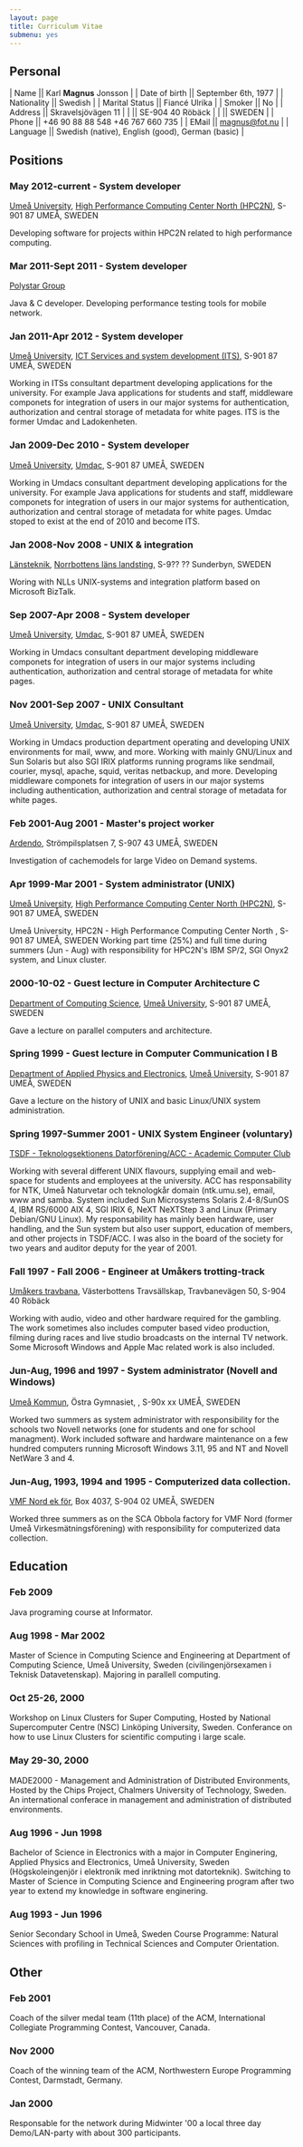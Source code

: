 ```yaml
---
layout: page
title: Curriculum Vitae
submenu: yes
---
```


## Personal

| Name           || Karl **Magnus** Jonsson                          |
| Date of birth  || September 6th, 1977                              |
| Nationality 	 || Swedish                                          |
| Marital Status || Fiancé Ulrika                                    |
| Smoker 	 || No                                               |
| Address 	 || Skravelsjövägen 11                               |
|                || SE-904 40  Röbäck                                |
|                || SWEDEN                                           |
| Phone 	 || +46 90 88 88 548 +46 767 660 735                 |
| EMail 	 || magnus@fot.nu                                    |
| Language 	 || Swedish (native), English (good), German (basic) |

## Positions

### May 2012-current - System developer
[Umeå University](http://www.umu.se), 
[High Performance Computing Center North (HPC2N)](http://www.hpc2n.umu.se), 
S-901 87 UMEÅ, SWEDEN

Developing software for projects within HPC2N related to high performance computing.

### Mar 2011-Sept 2011 - System developer
[Polystar Group](http://www.polystar.com)

Java & C developer. Developing performance testing tools for mobile network.

### Jan 2011-Apr 2012 - System developer
[Umeå University](http://www.umu.se), 
[ICT Services and system development (ITS)](http://www.its.umu.se), 
S-901 87 UMEÅ, SWEDEN

Working in ITSs consultant department developing applications for the university. For example Java applications for students and staff, middleware componets for integration of users in our major systems for authentication, authorization and central storage of metadata for white pages. ITS is the former Umdac and Ladokenheten.

### Jan 2009-Dec 2010 - System developer
[Umeå University](http://www.umu.se), 
[Umdac](http://www.umdac.umu.se), 
S-901 87 UMEÅ, SWEDEN

Working in Umdacs consultant department developing applications for the university. For example Java applications for students and staff, middleware componets for integration of users in our major systems for authentication, authorization and central storage of metadata for white pages. Umdac stoped to exist at the end of 2010 and become ITS.

### Jan 2008-Nov 2008 - UNIX & integration
[Länsteknik](http://www.nll.se/Om-landstinget/Organisation/Division-Lansteknik/), 
[Norrbottens läns landsting](http://www.nll.se), 
S-9?? ?? Sunderbyn, SWEDEN

Woring with NLLs UNIX-systems and integration platform based on Microsoft BizTalk.

### Sep 2007-Apr 2008 - System developer
[Umeå University](http://www.umu.se), 
[Umdac](http://www.umdac.umu.se), 
S-901 87 UMEÅ, SWEDEN

Working in Umdacs consultant department developing middleware componets for integration of users in our major systems including authentication, authorization and central storage of metadata for white pages.

### Nov 2001-Sep 2007 - UNIX Consultant
[Umeå University](http://www.umu.se), 
[Umdac](http://www.umdac.umu.se), 
S-901 87 UMEÅ, SWEDEN

Working in Umdacs production department operating and developing UNIX environments for mail, www, and more. Working with mainly GNU/Linux and Sun Solaris but also SGI IRIX platforms running programs like sendmail, courier, mysql, apache, squid, veritas netbackup, and more. Developing middleware componets for integration of users in our major systems including authentication, authorization and central storage of metadata for white pages.

### Feb 2001-Aug 2001 - Master's project worker
[Ardendo](http://www.ardendo.se), 
Strömpilsplatsen 7, 
S-907 43 UMEÅ, SWEDEN

Investigation of cachemodels for large Video on Demand systems.

### Apr 1999-Mar 2001 - System administrator (UNIX)
[Umeå University](http://www.umu.se), 
[High Performance Computing Center North (HPC2N)](http://www.hpc2n.umu.se), 
S-901 87 UMEÅ, SWEDEN

Umeå University, HPC2N - High Performance Computing Center North , S-901 87 UMEÅ, SWEDEN
Working part time (25%) and full time during summers (Jun - Aug) with responsibility for HPC2N's IBM SP/2, SGI Onyx2 system, and Linux cluster.

### 2000-10-02 - Guest lecture in Computer Architecture C
[Department of Computing Science](http://www.cs.umu.se),
[Umeå University](http://www.umu.se), 
S-901 87 UMEÅ, SWEDEN

Gave a lecture on parallel computers and architecture.

### Spring 1999 - Guest lecture in Computer Communication I B
[Department of Applied Physics and Electronics](http://www.tfe.umu.se),
[Umeå University](http://www.umu.se), 
S-901 87 UMEÅ, SWEDEN

Gave a lecture on the history of UNIX and basic Linux/UNIX system administration.

### Spring 1997-Summer 2001 - UNIX System Engineer (voluntary)
[TSDF - Teknologsektionens Datorförening/ACC - Academic Computer Club](http://www.acc.umu.se)

Working with several different UNIX flavours, supplying email and web-space for students and employees at the university.
ACC has responsability for NTK, Umeå Naturvetar och teknologkår domain (ntk.umu.se), email, www and samba. System included Sun Microsystems Solaris 2.4-8/SunOS 4, IBM RS/6000 AIX 4, SGI IRIX 6, NeXT NeXTStep 3 and Linux (Primary Debian/GNU Linux).
My responsability has mainly been hardware, user handling, and the Sun system but also user support, education of members, and other projects in TSDF/ACC. I was also in the board of the society for two years and auditor deputy for the year of 2001.

### Fall 1997 - Fall 2006 - Engineer at Umåkers trotting-track
[Umåkers travbana](http://www.umaker.se), Västerbottens Travsällskap, Travbanevägen 50, S-904 40 Röbäck

Working with audio, video and other hardware required for the gambling. The work sometimes also includes computer based video production, filming during races and live studio broadcasts on the internal TV network. Some Microsoft Windows and Apple Mac related work is also included.

### Jun-Aug, 1996 and 1997 - System administrator (Novell and Windows)
[Umeå Kommun](http://www.umea.se), Östra Gymnasiet, , S-90x xx UMEÅ, SWEDEN

Worked two summers as system administrator with responsibility for the schools two Novell networks (one for students and one for school managment). Work included software and hardware maintenance on a few hundred computers running Microsoft Windows 3.11, 95 and NT and Novell NetWare 3 and 4.

### Jun-Aug, 1993, 1994 and 1995 - Computerized data collection.
[VMF Nord ek för](http://www.vmfnord.se), Box 4037, S-904 02 UMEÅ, SWEDEN

Worked three summers as on the SCA Obbola factory for VMF Nord (former Umeå Virkesmätningsförening) with responsibility for computerized data collection.

## Education

### Feb 2009
Java programing course at Informator.

### Aug 1998 - Mar 2002
Master of Science in Computing Science and Engineering at Department of Computing Science, Umeå University, Sweden (civilingenjörsexamen i Teknisk Datavetenskap). Majoring in parallell computing.

### Oct 25-26, 2000
Workshop on Linux Clusters for Super Computing, Hosted by National Supercomputer Centre (NSC) Linköping University, Sweden.
Conferance on how to use Linux Clusters for scientific computing i large scale.

### May 29-30, 2000
MADE2000 - Management and Administration of Distributed Environments, Hosted by the Chips Project, Chalmers University of Technology, Sweden.
An international conferace in management and administration of distributed environments.

### Aug 1996 - Jun 1998
Bachelor of Science in Electronics with a major in Computer Enginering, Applied Physics and Electronics, Umeå University, Sweden (Högskoleingenjör i elektronik med inriktning mot datorteknik).
Switching to Master of Science in Computing Science and Engineering program after two year to extend my knowledge in software enginering.

### Aug 1993 - Jun 1996
Senior Secondary School in Umeå, Sweden Course Programme: Natural Sciences with profiling in Technical Sciences and Computer Orientation. 

## Other

### Feb 2001
Coach of the silver medal team (11th place) of the ACM, International Collegiate Programming Contest, Vancouver, Canada.

### Nov 2000
Coach of the winning team of the ACM, Northwestern Europe Programming Contest, Darmstadt, Germany.

### Jan 2000

Responsable for the network during Midwinter '00 a local three day Demo/LAN-party with about 300 participants. 
